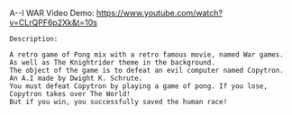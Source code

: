  A--I WAR
    Video Demo: https://www.youtube.com/watch?v=CLrQPF6p2Xk&t=10s
    
    Description:

    A retro game of Pong mix with a retro famous movie, named War games. 
    As well as The Knightrider theme in the background. 
    The object of the game is to defeat an evil computer named Copytron. An A.I made by Dwight K. Schrute.
    You must defeat Copytron by playing a game of pong. If you lose, Copytron takes over The World! 
    But if you win, you successfully saved the human race!

